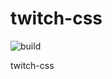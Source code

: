 # twitch-css

![build](https://github.com/now-start/twitch-css/actions/workflows/pages/pages-build-deployment/badge.svg)

twitch-css
